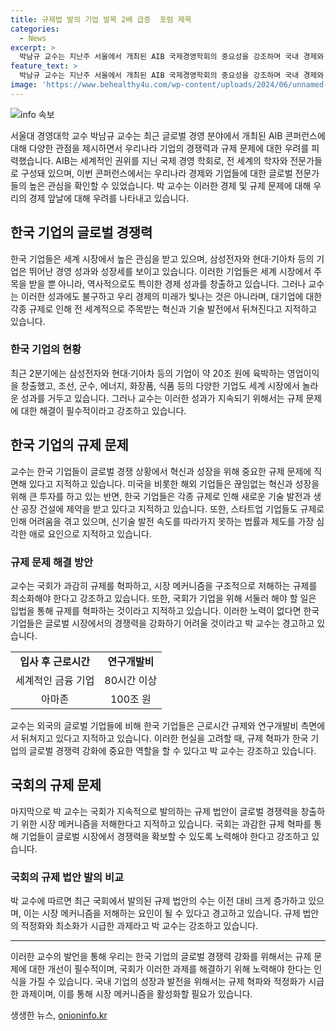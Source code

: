 ```yaml
---
title: 규제법 발의 기업 발목 2배 급증  포럼 제목
categories:
  - News
excerpt: >
  박남규 교수는 지난주 서울에서 개최된 AIB 국제경영학회의 중요성을 강조하며 국내 경제와 기업에 대한 글로벌 관심을 높였다. 그러나 한국 기업은 글로벌 경쟁에서 규제 때문에 뒤처지고 있다고 지적했다. 그는 또한 규제를 최소화하여 시장 경쟁력을 키워야 한다고 강조하며 국회의 입법 개선을 촉구했다.
feature_text: >
  박남규 교수는 지난주 서울에서 개최된 AIB 국제경영학회의 중요성을 강조하며 국내 경제와 기업에 대한 글로벌 관심을 높였다. 그러나 한국 기업은 글로벌 경쟁에서 규제 때문에 뒤처지고 있다고 지적했다. 그는 또한 규제를 최소화하여 시장 경쟁력을 키워야 한다고 강조하며 국회의 입법 개선을 촉구했다.
image: 'https://www.behealthy4u.com/wp-content/uploads/2024/06/unnamed-file.png'
---
```


<p><img src="https://www.behealthy4u.com/wp-content/uploads/2024/06/unnamed-file.png" alt="info 속보" /></p>

<p data-ke-size="size16">서울대 경영대학 교수 박남규 교수는 최근 글로벌 경영 분야에서 개최된 AIB 콘퍼런스에 대해 다양한 관점을 제시하면서 우리나라 기업의 경쟁력과 규제 문제에 대한 우려를 피력했습니다. AIB는 세계적인 권위를 지닌 국제 경영 학회로, 전 세계의 학자와 전문가들로 구성돼 있으며, 이번 콘퍼런스에서는 우리나라 경제와 기업들에 대한 글로벌 전문가들의 높은 관심을 확인할 수 있었습니다. 박 교수는 이러한 경제 및 규제 문제에 대해 우리의 경제 앞날에 대해 우려를 나타내고 있습니다.</p>

<h2 data-ke-size="size26">한국 기업의 글로벌 경쟁력</h2>

<p data-ke-size="size16">한국 기업들은 세계 시장에서 높은 관심을 받고 있으며, 삼성전자와 현대·기아차 등의 기업은 뛰어난 경영 성과와 성장세를 보이고 있습니다. 이러한 기업들은 세계 시장에서 주목을 받을 뿐 아니라, 역사적으로도 특이한 경제 성과를 창출하고 있습니다. 그러나 교수는 이러한 성과에도 불구하고 우리 경제의 미래가 빛나는 것은 아니라며, 대기업에 대한 각종 규제로 인해 전 세계적으로 주목받는 혁신과 기술 발전에서 뒤쳐진다고 지적하고 있습니다.</p>

<h3 data-ke-size="size24">한국 기업의 현황</h3>

<p data-ke-size="size16">최근 2분기에는 삼성전자와 현대·기아차 등의 기업이 약 20조 원에 육박하는 영업이익을 창출했고, 조선, 군수, 에너지, 화장품, 식품 등의 다양한 기업도 세계 시장에서 놀라운 성과를 거두고 있습니다. 그러나 교수는 이러한 성과가 지속되기 위해서는 규제 문제에 대한 해결이 필수적이라고 강조하고 있습니다.</p>

<h2 data-ke-size="size26">한국 기업의 규제 문제</h2>

<p data-ke-size="size16">교수는 한국 기업들이 글로벌 경쟁 상황에서 혁신과 성장을 위해 중요한 규제 문제에 직면해 있다고 지적하고 있습니다. 미국을 비롯한 해외 기업들은 끊임없는 혁신과 성장을 위해 큰 투자를 하고 있는 반면, 한국 기업들은 각종 규제로 인해 새로운 기술 발전과 생산 공장 건설에 제약을 받고 있다고 지적하고 있습니다. 또한, 스타트업 기업들도 규제로 인해 어려움을 겪고 있으며, 신기술 발전 속도를 따라가지 못하는 법률과 제도를 가장 심각한 애로 요인으로 지적하고 있습니다.</p>

<h3 data-ke-size="size24">규제 문제 해결 방안</h3>

<p data-ke-size="size16">교수는 국회가 과감히 규제를 혁파하고, 시장 메커니즘을 구조적으로 저해하는 규제를 최소화해야 한다고 강조하고 있습니다. 또한, 국회가 기업을 위해 서둘러 해야 할 일은 입법을 통해 규제를 혁파하는 것이라고 지적하고 있습니다. 이러한 노력이 없다면 한국 기업들은 글로벌 시장에서의 경쟁력을 강화하기 어려울 것이라고 박 교수는 경고하고 있습니다.</p>

<table>
    <tbody>
        <tr>
            <td style="text-align: center; height: 17px;"><b>입사 후 근로시간</b></td>
            <td style="text-align: center; height: 17px;"><b>연구개발비</b></td>
        </tr>
        <tr>
            <td style="text-align: center; height: 17px;">세계적인 금융 기업</td>
            <td style="text-align: center; height: 17px;">80시간 이상</td>
        </tr>
        <tr>
            <td style="text-align: center; height: 17px;">아마존</td>
            <td style="text-align: center; height: 17px;">100조 원</td>
        </tr>
    </tbody>
</table>

<p data-ke-size="size16">교수는 외국의 글로벌 기업들에 비해 한국 기업들은 근로시간 규제와 연구개발비 측면에서 뒤쳐지고 있다고 지적하고 있습니다. 이러한 현실을 고려할 때, 규제 혁파가 한국 기업의 글로벌 경쟁력 강화에 중요한 역할을 할 수 있다고 박 교수는 강조하고 있습니다.</p>

<h2 data-ke-size="size26">국회의 규제 문제</h2>

<p data-ke-size="size16">마지막으로 박 교수는 국회가 지속적으로 발의하는 규제 법안이 글로벌 경쟁력을 창출하기 위한 시장 메커니즘을 저해한다고 지적하고 있습니다. 국회는 과감한 규제 혁파를 통해 기업들이 글로벌 시장에서 경쟁력을 확보할 수 있도록 노력해야 한다고 강조하고 있습니다.</p>

<h3 data-ke-size="size24">국회의 규제 법안 발의 비교</h3>

<p data-ke-size="size16">박 교수에 따르면 최근 국회에서 발의된 규제 법안의 수는 이전 대비 크게 증가하고 있으며, 이는 시장 메커니즘을 저해하는 요인이 될 수 있다고 경고하고 있습니다. 규제 법안의 적정화와 최소화가 시급한 과제라고 박 교수는 강조하고 있습니다.</p>

<hr>

<p data-ke-size="size16">이러한 교수의 발언을 통해 우리는 한국 기업의 글로벌 경쟁력 강화를 위해서는 규제 문제에 대한 개선이 필수적이며, 국회가 이러한 과제를 해결하기 위해 노력해야 한다는 인식을 가질 수 있습니다. 국내 기업의 성장과 발전을 위해서는 규제 혁파와 적정화가 시급한 과제이며, 이를 통해 시장 메커니즘을 활성화할 필요가 있습니다.</p>
생생한 뉴스, <a href="https://onioninfo.kr" rel="dofollow">onioninfo.kr</a>


